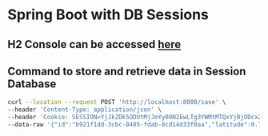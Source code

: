 # Spring Boot with DB Sessions

## H2 Console can be accessed [here](http://localhost:8080/h2-console)

## Command to store and retrieve data in Session Database

```bash
curl --location --request POST 'http://localhost:8080/save' \
--header 'Content-Type: application/json' \
--header 'Cookie: SESSION=YjJkZDk5ODUtMjJmYy00N2EwLTg3YWMtMTQxYjBjODcxZTVh' \
--data-raw '{"id":"b921f1dd-3cbc-0495-fdab-8cd14d33f0aa","latitude":0.7231742029971469,"longitude":0.9908988967772393}'
```